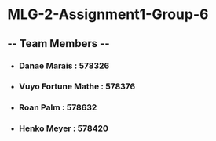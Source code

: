 # **MLG-2-Assignment1-Group-6**
## -- Team Members -- 
* ### Danae Marais : 578326
* ### Vuyo Fortune Mathe : 578376
* ### Roan Palm : 578632
* ### Henko Meyer : 578420
